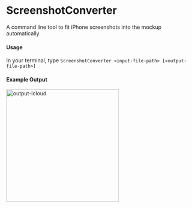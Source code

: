# ScreenshotConverter
A command line tool to fit iPhone screenshots into the mockup automatically

#### Usage

In your terminal, type
`ScreenshotConverter <input-file-path> [<output-file-path>]`

#### Example Output
  
  
<img width="300" alt="output-icloud" src="https://cloud.githubusercontent.com/assets/4215068/24383525/faf042f0-138f-11e7-8938-3dc62887c057.png">
